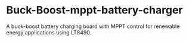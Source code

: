 # Buck-Boost-mppt-battery-charger
A buck-boost battery charging board with MPPT control for renewable energy applications using LT8490.

